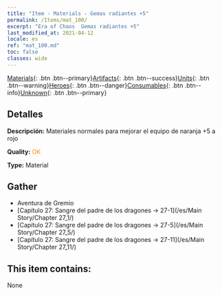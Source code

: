 ```yaml
---
title: "Item - Materials - Gemas radiantes +5"
permalink: /Items/mat_100/
excerpt: "Era of Chaos  Gemas radiantes +5"
last_modified_at: 2021-04-12
locale: es
ref: "mat_100.md"
toc: false
classes: wide
---
```

 [Materials](/es/Items/){: .btn .btn--primary}[Artifacts](/es/Items/Artifacts/){: .btn .btn--success}[Units](/es/Items/Units/){: .btn .btn--warning}[Heroes](/es/Items/Heroes/){: .btn .btn--danger}[Consumables](/es/Items/Consumables/){: .btn .btn--info}[Unknown](/es/Items/Unknown/){: .btn .btn--primary}

## Detalles
 **Descripción:** Materiales normales para mejorar el equipo de naranja +5 a rojo

 **Quality:** <span style="color: #FF8C00">OK</span>

 **Type:** Material

## Gather

*    Aventura de Gremio 
*    [Capítulo 27: Sangre del padre de los dragones -> 27-1](/es/Main Story/Chapter 27_1/) 
*    [Capítulo 27: Sangre del padre de los dragones -> 27-5](/es/Main Story/Chapter 27_5/) 
*    [Capítulo 27: Sangre del padre de los dragones -> 27-11](/es/Main Story/Chapter 27_11/) 

## This item contains:

  None

